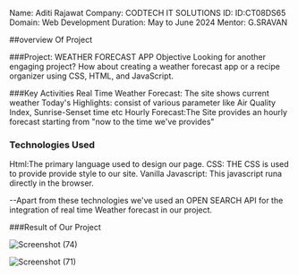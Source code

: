 Name: Aditi Rajawat
Company: CODTECH IT SOLUTIONS
ID: ID:CT08DS65
Domain: Web Development
Duration: May to June 2024
Mentor: G.SRAVAN

##overview Of Project 

###Project: WEATHER FORECAST APP
Objective
Looking for another engaging project? How about creating a
weather forecast app or a recipe organizer using CSS, HTML,
and JavaScript.

###Key Activities
Real Time Weather Forecast: The site shows current weather 
Today's Highlights: consist of various parameter like Air Quality Index, Sunrise-Senset time etc
Hourly Forecast:The Site provides an hourly forecast starting from "now to the time we've provides"


### Technologies Used
Html:The primary language used to design our page.
CSS: THE CSS is used to provide provide 
style to our site.
Vanilla Javascript: This javascript runa directly in the browser.

--Apart from these technologies we've used an OPEN SEARCH API for the integration of real time Weather forecast in our project.

###Result of Our Project

![Screenshot (74)](https://github.com/aditi2911/CODETECH-Task-1/assets/171339642/9408a9b1-b378-4250-ac8c-e1f87564aee5)








![Screenshot (71)](https://github.com/aditi2911/CODETECH-Task-1/assets/171339642/5fb4bf96-b162-43fd-934b-97fcaa3b7bc9)

